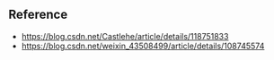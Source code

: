 ## Reference
- https://blog.csdn.net/Castlehe/article/details/118751833
- https://blog.csdn.net/weixin_43508499/article/details/108745574
